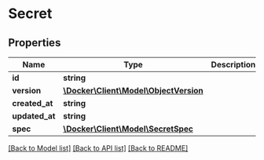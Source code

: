 # Secret

## Properties
Name | Type | Description | Notes
------------ | ------------- | ------------- | -------------
**id** | **string** |  | [optional] 
**version** | [**\Docker\Client\Model\ObjectVersion**](ObjectVersion.md) |  | [optional] 
**created_at** | **string** |  | [optional] 
**updated_at** | **string** |  | [optional] 
**spec** | [**\Docker\Client\Model\SecretSpec**](SecretSpec.md) |  | [optional] 

[[Back to Model list]](../../README.md#documentation-for-models) [[Back to API list]](../../README.md#documentation-for-api-endpoints) [[Back to README]](../../README.md)

